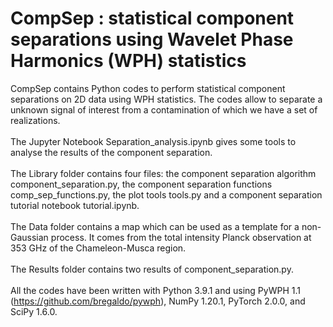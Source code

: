 # CompSep : statistical component separations using Wavelet Phase Harmonics (WPH) statistics
CompSep contains Python codes to perform statistical component separations on 2D data using WPH statistics.
The codes allow to separate a unknown signal of interest from a contamination of which we have a set of realizations. \
\
The Jupyter Notebook Separation_analysis.ipynb gives some tools to analyse the results of the component separation. \
\
The Library folder contains four files: the component separation algorithm component_separation.py, the component separation functions comp_sep_functions.py, the plot tools tools.py and a component separation tutorial notebook tutorial.ipynb. \
\
The Data folder contains a map which can be used as a template for a non-Gaussian process. It comes from the total intensity Planck observation at 353 GHz of the Chameleon-Musca region. \
\
The Results folder contains two results of component_separation.py. \
\
All the codes have been written with Python 3.9.1 and using PyWPH 1.1 (https://github.com/bregaldo/pywph), NumPy 1.20.1, PyTorch 2.0.0, and SciPy 1.6.0.

